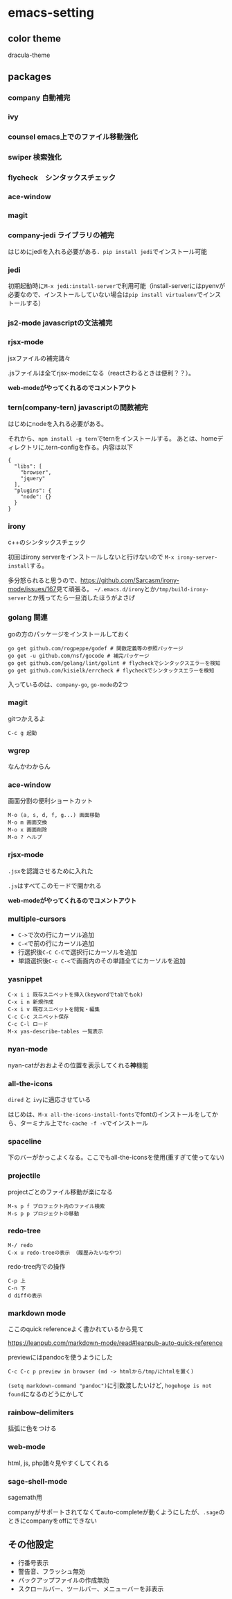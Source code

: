 # emacs-setting

## color theme
dracula-theme

## packages
### company 自動補完
### ivy
### counsel emacs上でのファイル移動強化
### swiper 検索強化
### flycheck　シンタックスチェック
### ace-window
### magit
### company-jedi ライブラリの補完
はじめにjediを入れる必要がある．`pip install jedi`でインストール可能
### jedi
初期起動時に`M-x jedi:install-server`で利用可能（install-serverにはpyenvが必要なので、インストールしていない場合は`pip install virtualenv`でインストールする）
### js2-mode javascriptの文法補完
### rjsx-mode
jsxファイルの補完諸々

.jsファイルは全てrjsx-modeになる（reactさわるときは便利？？）。

**web-modeがやってくれるのでコメントアウト**

### tern(company-tern) javascriptの関数補完
はじめにnodeを入れる必要がある。

それから、`npm install -g tern`でternをインストールする。
あとは、homeディレクトリに.tern-configを作る。内容は以下
```
{
  "libs": [
    "browser",
    "jquery"
  ],
  "plugins": {
    "node": {}
  }
}
```
### irony
c++のシンタックスチェック

初回はirony serverをインストールしないと行けないので
`M-x irony-server-install`する。

多分怒られると思うので、<https://github.com/Sarcasm/irony-mode/issues/167>見て頑張る。
`~/.emacs.d/irony`とか`/tmp/build-irony-server`とか残ってたら一旦消したほうがよさげ

### golang 関連
goの方のパッケージをインストールしておく
```
go get github.com/rogpeppe/godef # 関数定義等の参照パッケージ
go get -u github.com/nsf/gocode # 補完パッケージ
go get github.com/golang/lint/golint # flycheckでシンタックスエラーを検知
go get github.com/kisielk/errcheck # flycheckでシンタックスエラーを検知
```
入っているのは、`company-go`, `go-mode`の2つ

### magit
gitつかえるよ
```
C-c g 起動
```
### wgrep
なんかわからん
### ace-window
画面分割の便利ショートカット
```
M-o (a, s, d, f, g...) 画面移動
M-o m 画面交換
M-o x 画面削除
M-o ? ヘルプ
```
### rjsx-mode
`.jsx`を認識させるために入れた

`.js`はすべてこのモードで開かれる

**web-modeがやってくれるのでコメントアウト**

### multiple-cursors
- `C->`で次の行にカーソル追加
- `C-<`で前の行にカーソル追加
- 行選択後`C-C C-C`で選択行にカーソルを追加
- 単語選択後`C-c C-<`で画面内のその単語全てにカーソルを追加

### yasnippet
```
C-x i i 既存スニペットを挿入(keywordでtabでもok)
C-x i n 新規作成
C-x i v 既存スニペットを閲覧・編集
C-c C-c スニペット保存
C-c C-l ロード
M-x yas-describe-tables 一覧表示
```

### nyan-mode
nyan-catがおおよその位置を表示してくれる**神**機能

### all-the-icons
`dired` と `ivy`に適応させている

はじめは、`M-x all-the-icons-install-fonts`でfontのインストールをしてから、ターミナル上で`fc-cache -f -v`でインストール

### spaceline
下のバーがかっこよくなる。ここでもall-the-iconsを使用(重すぎて使ってない)

### projectile
projectごとのファイル移動が楽になる
```
M-s p f プロフェクト内のファイル検索
M-s p p プロジェクトの移動
```

### redo-tree
```
M-/ redo
C-x u redo-treeの表示 （履歴みたいなやつ）
```
redo-tree内での操作
```
C-p 上
C-n 下
d diffの表示
```

### markdown mode
ここのquick referenceよく書かれているから見て

https://leanpub.com/markdown-mode/read#leanpub-auto-quick-reference


previewにはpandocを使うようにした

```
C-c C-c p preview in browser (md -> htmlから/tmp/にhtmlを置く)
```
`(setq markdown-command "pandoc")`に引数渡したいけど, `hogehoge is not found`になるのどうにかして

### rainbow-delimiters
括弧に色をつける

### web-mode
html, js, php諸々見やすくしてくれる

### sage-shell-mode
sagemath用

companyがサポートされてなくてauto-completeが動くようにしたが、`.sage`のときにcompanyをoffにできない

## その他設定
- 行番号表示
- 警告音、フラッシュ無効
- バックアップファイルの作成無効
- スクロールバー、ツールバー、メニューバーを非表示

